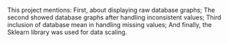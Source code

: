 This project mentions:
First, about displaying raw database graphs;
The second showed database graphs after handling inconsistent values;
Third inclusion of database mean in handling missing values;
And finally, the Sklearn library was used for data scaling.

